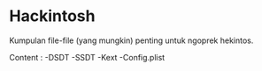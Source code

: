 # Hackintosh
Kumpulan file-file (yang mungkin) penting untuk ngoprek hekintos.

Content :
-DSDT
-SSDT
-Kext
-Config.plist
